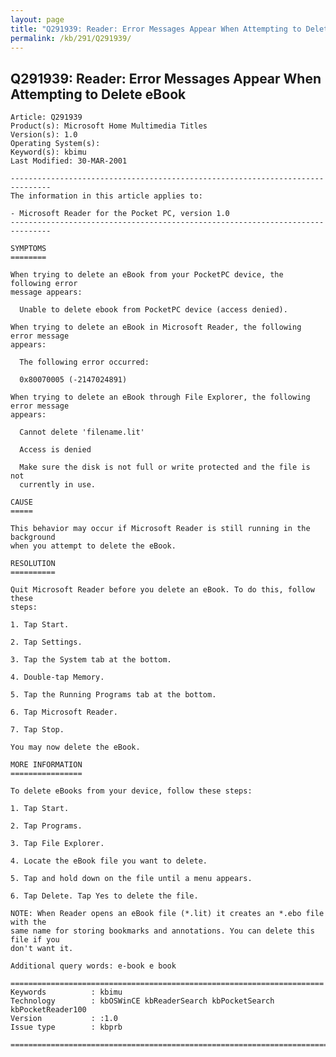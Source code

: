 ```yaml
---
layout: page
title: "Q291939: Reader: Error Messages Appear When Attempting to Delete eBook"
permalink: /kb/291/Q291939/
---
```


## Q291939: Reader: Error Messages Appear When Attempting to Delete eBook

	Article: Q291939
	Product(s): Microsoft Home Multimedia Titles
	Version(s): 1.0
	Operating System(s): 
	Keyword(s): kbimu
	Last Modified: 30-MAR-2001
	
	-------------------------------------------------------------------------------
	The information in this article applies to:
	
	- Microsoft Reader for the Pocket PC, version 1.0 
	-------------------------------------------------------------------------------
	
	SYMPTOMS
	========
	
	When trying to delete an eBook from your PocketPC device, the following error
	message appears:
	
	  Unable to delete ebook from PocketPC device (access denied).
	
	When trying to delete an eBook in Microsoft Reader, the following error message
	appears:
	
	  The following error occurred:
	
	  0x80070005 (-2147024891)
	
	When trying to delete an eBook through File Explorer, the following error message
	appears:
	
	  Cannot delete 'filename.lit'
	
	  Access is denied
	
	  Make sure the disk is not full or write protected and the file is not
	  currently in use.
	
	CAUSE
	=====
	
	This behavior may occur if Microsoft Reader is still running in the background
	when you attempt to delete the eBook.
	
	RESOLUTION
	==========
	
	Quit Microsoft Reader before you delete an eBook. To do this, follow these
	steps:
	
	1. Tap Start.
	
	2. Tap Settings.
	
	3. Tap the System tab at the bottom.
	
	4. Double-tap Memory.
	
	5. Tap the Running Programs tab at the bottom.
	
	6. Tap Microsoft Reader.
	
	7. Tap Stop.
	
	You may now delete the eBook.
	
	MORE INFORMATION
	================
	
	To delete eBooks from your device, follow these steps:
	
	1. Tap Start.
	
	2. Tap Programs.
	
	3. Tap File Explorer.
	
	4. Locate the eBook file you want to delete.
	
	5. Tap and hold down on the file until a menu appears.
	
	6. Tap Delete. Tap Yes to delete the file.
	
	NOTE: When Reader opens an eBook file (*.lit) it creates an *.ebo file with the
	same name for storing bookmarks and annotations. You can delete this file if you
	don't want it.
	
	Additional query words: e-book e book
	
	======================================================================
	Keywords          : kbimu 
	Technology        : kbOSWinCE kbReaderSearch kbPocketSearch kbPocketReader100
	Version           : :1.0
	Issue type        : kbprb
	
	=============================================================================
	
